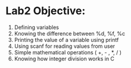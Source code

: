 # Lab2 Objective:
1. Defining variables
2. Knowing the difference between %d, %f, %c
3. Printing the value of a variable using printf
4. Using scanf for reading values from user
5. Simple mathematical operations ( +, - , *, / )
6. Knowing how integer division works in C